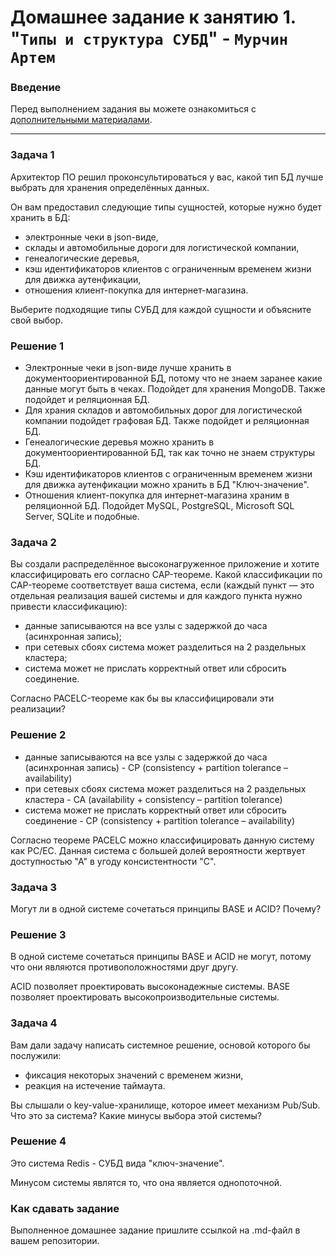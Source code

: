 # Домашнее задание к занятию 1. "`Типы и структура СУБД`" - `Мурчин Артем`

### Введение

Перед выполнением задания вы можете ознакомиться с [дополнительными материалами](https://github.com/netology-code/virt-homeworks/tree/virt-11/additional).

------

### Задача 1

Архитектор ПО решил проконсультироваться у вас, какой тип БД лучше выбрать для хранения определённых данных.

Он вам предоставил следующие типы сущностей, которые нужно будет хранить в БД: 

 - электронные чеки в json-виде,
 - склады и автомобильные дороги для логистической компании,
 - генеалогические деревья,
 - кэш идентификаторов клиентов с ограниченным временем жизни для движка аутенфикации,
 - отношения клиент-покупка для интернет-магазина.

Выберите подходящие типы СУБД для каждой сущности и объясните свой выбор.

### Решение 1

 - Электронные чеки в json-виде лучше хранить в документоориентированной БД, потому что не знаем заранее какие данные могут быть в чеках. Подойдет для хранения MongoDB. Также подойдет и реляционная БД.
 - Для храния складов и автомобильных дорог для логистической компании подойдет графовая БД. Также подойдет и реляционная БД.
 - Генеалогические деревья можно хранить в документоориентированной БД, так как точно не знаем структуры БД.
 - Кэш идентификаторов клиентов с ограниченным временем жизни для движка аутенфикации можно хранить в БД "Ключ-значение".
 - Отношения клиент-покупка для интернет-магазина храним в реляционной БД. Подойдет MySQL, PostgreSQL, Microsoft SQL Server, SQLite и подобные.


### Задача 2

Вы создали распределённое высоконагруженное приложение и хотите классифицировать его согласно CAP-теореме. Какой классификации по CAP-теореме соответствует ваша система, если (каждый пункт — это отдельная реализация вашей системы и для каждого пункта нужно привести классификацию):

 - данные записываются на все узлы с задержкой до часа (асинхронная запись);
 - при сетевых сбоях система может разделиться на 2 раздельных кластера;
 - система может не прислать корректный ответ или сбросить соединение.

Согласно PACELC-теореме как бы вы классифицировали эти реализации?

### Решение 2

 - данные записываются на все узлы с задержкой до часа (асинхронная запись) - CP (consistency + partition tolerance – availability)
 - при сетевых сбоях система может разделиться на 2 раздельных кластера - CA (availability + consistency – partition tolerance)
 - система может не прислать корректный ответ или сбросить соединение - CP (consistency + partition tolerance – availability)

Согласно теореме PACELC можно классифицировать данную систему как PC/EC. Данная система с большей долей вероятности жертвует доступностью "А" в угоду консистентности "С".


### Задача 3

Могут ли в одной системе сочетаться принципы BASE и ACID? Почему?

### Решение 3

В одной системе сочетаться принципы BASE и ACID не могут, потому что они являются противоположностями друг другу.

ACID позволяет проектировать высоконадежные системы. BASE позволяет проектировать высокопроизводительные системы.

### Задача 4

Вам дали задачу написать системное решение, основой которого бы послужили:

 - фиксация некоторых значений с временем жизни,
 - реакция на истечение таймаута.

Вы слышали о key-value-хранилище, которое имеет механизм Pub/Sub. Что это за система? Какие минусы выбора этой системы?

### Решение 4

Это система Redis - СУБД вида "ключ-значение".

Минусом системы являтся то, что она является однопоточной.

### Как cдавать задание
Выполненное домашнее задание пришлите ссылкой на .md-файл в вашем репозитории.
